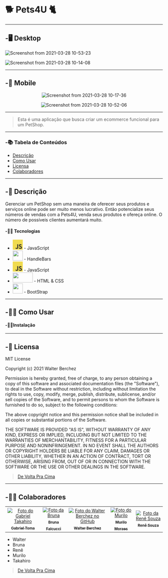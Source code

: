 # :dog2: Pets4U :cat2:

---

## -:desktop_computer: Desktop

![Screenshot from 2021-03-28 10-53-23](https://user-images.githubusercontent.com/50505615/112754756-dc20ff00-8fb3-11eb-8442-dc71ed747ffc.png)

![Screenshot from 2021-03-28 10-14-08](https://user-images.githubusercontent.com/50505615/112753777-76cb0f00-8faf-11eb-934b-017bf4b99a0c.png)

---

## -:iphone: Mobile

<span style="display:block;text-align:center">![Screenshot from 2021-03-28 10-17-36](https://user-images.githubusercontent.com/50505615/112753789-85192b00-8faf-11eb-90b4-1cbe2f643e50.png)</span>

<span style="display:block;text-align:center">![Screenshot from 2021-03-28 10-52-06](https://user-images.githubusercontent.com/50505615/112754716-b85db900-8fb3-11eb-834b-9fb58e34a2e9.png)</span>

---


> Esta é uma aplicação que busca criar um ecommerce funcional para um PetShop.

---

### -:books: Tabela de Conteúdos

- [Descrição](#Descrição)
- [Como Usar](#Como-Usar)
- [Licensa](#licensa)
- [Colaboradores](#colaboradores)

---

## -:page_with_curl: Descrição

Gerenciar um PetShop sem uma maneira de oferecer seus produtos e serviços online pode ser muito menos lucrativo. Então potencialize seus números de vendas com a Pets4U, venda seus produtos e ofereça online. O número de possíveis clientes aumentará muito.

#### -:technologist: Tecnologias

- <img height="32" width="32" src="https://raw.githubusercontent.com/github/explore/80688e429a7d4ef2fca1e82350fe8e3517d3494d/topics/javascript/javascript.png"/> - JavaScript 
- <img height="32" width="32" src="https://user-images.githubusercontent.com/50505615/112754539-e2fb4200-8fb2-11eb-8c4b-91a1cb676a31.png"/> - HandleBars
- <img height="32" width="32" src="https://raw.githubusercontent.com/github/explore/80688e429a7d4ef2fca1e82350fe8e3517d3494d/topics/javascript/javascript.png"/> - JavaScript 
- <img height="32" width="64" src="https://user-images.githubusercontent.com/50505615/112755301-72eebb00-8fb6-11eb-9e59-16777c39af13.png"/> - HTML & CSS
- <img height="32" width="32" src="https://miro.medium.com/max/1206/1*KWBfLD6aEEHNWyuYmL2CVw.png"/> - BootStrap

---

## -:man_teacher: Como Usar

#### -:teacher:Instalação


---

## -:blue_book: Licensa

MIT License

Copyright (c) 2021 Walter Berchez

Permission is hereby granted, free of charge, to any person obtaining a copy of this software and associated documentation files (the "Software"), to deal in the Software without restriction, including without limitation the rights to use, copy, modify, merge, publish, distribute, sublicense, and/or sell copies of the Software, and to permit persons to whom the Software is furnished to do so, subject to the following conditions:

The above copyright notice and this permission notice shall be included in all copies or substantial portions of the Software.

THE SOFTWARE IS PROVIDED "AS IS", WITHOUT WARRANTY OF ANY KIND, EXPRESS OR IMPLIED, INCLUDING BUT NOT LIMITED TO THE WARRANTIES OF MERCHANTABILITY, FITNESS FOR A PARTICULAR PURPOSE AND NONINFRINGEMENT. IN NO EVENT SHALL THE AUTHORS OR COPYRIGHT HOLDERS BE LIABLE FOR ANY CLAIM, DAMAGES OR OTHER LIABILITY, WHETHER IN AN ACTION OF CONTRACT, TORT OR OTHERWISE, ARISING FROM, OUT OF OR IN CONNECTION WITH THE SOFTWARE OR THE USE OR OTHER DEALINGS IN THE SOFTWARE.

> [De Volta Pra Cima](#Pets4U)

---

## -:raising_hand_man: Colaboradores


<table>
  <tr>
    <td align="center">
      <a href="https://github.com/gtoma55">
        <img src="https://user-images.githubusercontent.com/50505615/112755700-3e7bfe80-8fb8-11eb-8cf0-e7ff538764aa.jpeg" width="100px;" alt="Foto do Gabriel Takahiro"/><br>
        <sub>
          <b>Gabriel Toma</b>
        </sub>
      </a>
    </td>
    <td align="center">
      <a href="https://github.com/brunafalcucci">
        <img src="https://user-images.githubusercontent.com/50505615/112755762-8d299880-8fb8-11eb-94ef-d44f74066305.jpeg" width="100px;" alt="Foto da Bruna"/><br>
        <sub>
          <b>Bruna Falcucci</b>
        </sub>
      </a><br>
    </td>
    <td align="center">
      <a href="https://github.com/Berchez">
        <img src="https://user-images.githubusercontent.com/50505615/112755803-b64a2900-8fb8-11eb-9dee-f984d7e5eae5.jpeg" width="100px;" alt="Foto do Walter Berchez no GitHub"/><br>
        <sub>
          <b>Walter Berchez</b>
        </sub>
      </a><br>
    </td>
    <td align="center">
      <a href="https://github.com/Murilo1234567">
        <img src="https://user-images.githubusercontent.com/50505615/112755846-eabde500-8fb8-11eb-8462-0eebd6074441.jpeg" width="100px;" alt="Foto do Murilo"/><br>
        <sub>
          <b>Murilo Moraes</b>
        </sub>
      </a><br>
    </td>
    <td align="center">
      <a href="https://github.com/R50UZ4">
        <img src="https://user-images.githubusercontent.com/50505615/112755918-32dd0780-8fb9-11eb-961e-b17790c5a145.jpeg" width="100px;" alt="Foto da Renê Souza"/><br>
        <sub>
          <b>Renê Souza</b>
        </sub>
      </a><br>
    </td>
  </tr>
</table>

- Walter
- Bruna
- Renê
- Murilo
- Takahiro

> [De Volta Pra Cima](#Pets4U)
